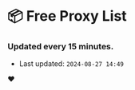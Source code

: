 # :package: Free Proxy List
### Updated every 15 minutes.

- Last updated: `2024-08-27 14:49`

:heart:
